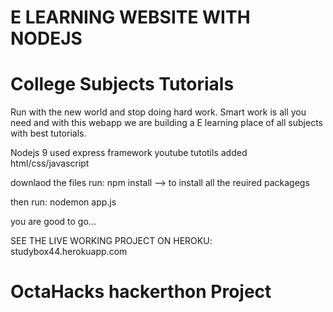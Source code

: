 # E LEARNING WEBSITE WITH NODEJS
# College Subjects Tutorials
Run with the new world and stop doing hard work. Smart work is all you need and with this webapp we are building a E learning place of all subjects with best tutorials. 

Nodejs 9 used
express framework
youtube tutotils added
html/css/javascript

downlaod the files 
run:
npm install --> to install all the reuired packagegs

then run:
nodemon app.js



you are good to go...


SEE THE LIVE WORKING PROJECT ON HEROKU:  studybox44.herokuapp.com

# OctaHacks hackerthon Project
